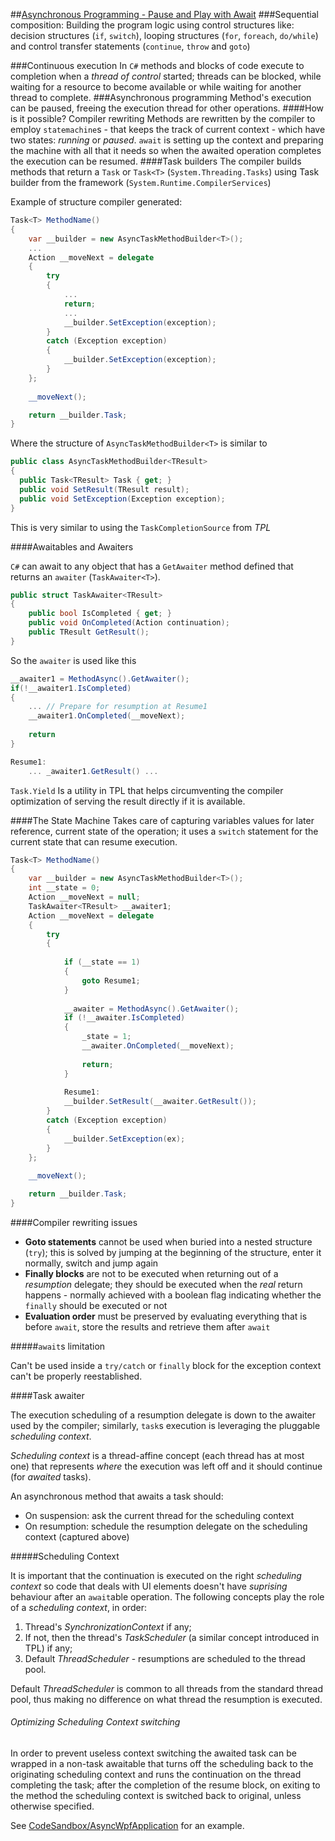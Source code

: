 ##[Asynchronous Programming - Pause and Play with Await](https://msdn.microsoft.com/en-us/magazine/hh456403.aspx)
###Sequential composition:
Building the program logic using control structures like: decision structures (`if`, `switch`), looping structures (`for`, `foreach`, `do/while`) and control transfer statements (`continue`, `throw` and `goto`)

###Continuous execution
In `C#` methods and blocks of code execute to completion when a _thread of control_ started; threads can be blocked, while waiting for a resource to become available or while waiting for another thread to complete.
###Asynchronous programming
Method's execution can be paused, freeing the execution thread for other operations.
####How is it possible? Compiler rewriting
Methods are rewritten by the compiler to employ `statemachine`s - that keeps the track of current context - which have two states: _running_ or _paused_. `await` is setting up the context and preparing the machine with all that it needs so when the awaited operation completes the execution can be resumed.
####Task builders
The compiler builds methods that return a `Task` or `Task<T>` (`System.Threading.Tasks`) using Task builder from the framework (`System.Runtime.CompilerServices`) 

Example of structure compiler generated:

```c#
Task<T> MethodName()
{
    var __builder = new AsyncTaskMethodBuilder<T>();
    ...
    Action __moveNext = delegate
    {
        try
	    {
	        ...
	        return;
	        ...
	        __builder.SetException(exception);
	    }
	    catch (Exception exception)
	    {
	        __builder.SetException(exception);
	    }
    };
  
    __moveNext();

    return __builder.Task;
}
```

Where the structure of `AsyncTaskMethodBuilder<T>` is similar to
```c#
public class AsyncTaskMethodBuilder<TResult>
{
  public Task<TResult> Task { get; }
  public void SetResult(TResult result);
  public void SetException(Exception exception);
}
```

This is very similar to using the `TaskCompletionSource` from _TPL_

####Awaitables and Awaiters

`C#` can await to any object that has a `GetAwaiter` method defined that returns an `awaiter` (`TaskAwaiter<T>`).
```c#
public struct TaskAwaiter<TResult>
{
    public bool IsCompleted { get; }
	public void OnCompleted(Action continuation);
	public TResult GetResult();
}
```

So the `awaiter` is used like this
```c#
__awaiter1 = MethodAsync().GetAwaiter();
if(!__awaiter1.IsCompleted) 
{
    ... // Prepare for resumption at Resume1
	__awaiter1.OnCompleted(__moveNext);
	
	return
}

Resume1:
    ... _awaiter1.GetResult() ...	
```

`Task.Yield` Is a utility in TPL that helps circumventing the compiler optimization of serving the result directly if it is available.

####The State Machine
Takes care of capturing variables values for later reference, current state of the operation; it uses a `switch` statement for the current state that can resume execution.

```c#
Task<T> MethodName()
{
    var __builder = new AsyncTaskMethodBuilder<T>();
    int __state = 0;
    Action __moveNext = null;
    TaskAwaiter<TResult> __awaiter1;
    Action __moveNext = delegate
    {
        try
	    {
		
		    if (__state == 1)
			{
			    goto Resume1;
			}
			
			__awaiter = MethodAsync().GetAwaiter();
			if (!__awaiter.IsCompleted)
			{
				_state = 1;
				__awaiter.OnCompleted(__moveNext);
				
				return;
			}
			
			Resume1:
			__builder.SetResult(__awaiter.GetResult());
		}
		catch (Exception exception)
		{
			__builder.SetException(ex);			
		}
    };
  
    __moveNext();

    return __builder.Task;
}
```

####Compiler rewriting issues

* **Goto statements** cannot be used when buried into a nested structure (`try`); this is solved by jumping at the beginning of the structure, enter it normally, switch and jump again
* **Finally blocks** are not to be executed when returning out of a _resumption_ delegate; they should be executed when the _real_ return happens - normally achieved with a boolean flag indicating whether the `finally` should be executed or not
* **Evaluation order** must be preserved by evaluating everything that is before `await`, store the results and retrieve them after `await`

#####`await`s limitation

Can't be used inside a `try/catch` or `finally` block for the exception context can't be properly reestablished.

####Task awaiter

The execution scheduling of a resumption delegate is down to the awaiter used by the compiler; similarly, `task`s execution is leveraging the pluggable _scheduling context_.

_Scheduling context_ is a thread-affine concept (each thread has at most one) that represents _where_ the execution was left off and it should continue (for _awaited_ tasks).

An asynchronous method that awaits a task should:

* On suspension: ask the current thread for the scheduling context
* On resumption: schedule the resumption delegate on the scheduling context (captured above)

#####Scheduling Context

It is important that the continuation is executed on the right _scheduling context_ so code that deals with UI elements doesn't have _suprising_ behaviour after an `await`able operation.
The following concepts play the role of a _scheduling context_, in order:

1. Thread's _SynchronizationContext_ if any;
2. If not, then the thread's _TaskScheduler_ (a similar concept introduced in TPL) if any;
3. Default _ThreadScheduler_ - resumptions are scheduled to the thread pool.

Default _ThreadScheduler_ is common to all threads from the standard thread pool, thus making no difference on what thread the resumption is executed.

###### Optimizing Scheduling Context switching

In order to prevent useless context switching the awaited task can be wrapped in a non-task awaitable that turns off the scheduling back to the originating scheduling context and runs the continuation on the thread completing the task; after the completion of the resume block, on exiting to the method the scheduling context is switched back to original, unless otherwise specified.

See [CodeSandbox/AsyncWpfApplication](CodeSandbox/AsyncWpfApplication/MainWindow.xaml.cs) for an example.